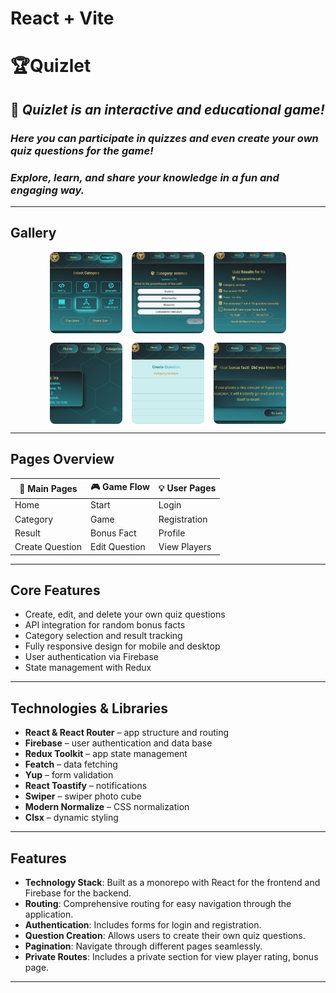 # React + Vite

# 🏆Quizlet

## 🚀 _Quizlet is an interactive and educational game!_

### _Here you can participate in quizzes and even create your own quiz questions for the game!_

### _Explore, learn, and share your knowledge in a fun and engaging way._

---

## Gallery

<div style="display: flex; flex-wrap: wrap; gap: 15px; justify-content: center;">
  <div style="width: 23%; height: 130px; overflow: hidden; border-radius: 8px;">
    <img src="./src/assets/images/category.jpg" style="width: 100%; height: 100%; object-fit: cover;" alt="category" />
  </div>
  <div style="width: 23%; height: 130px; overflow: hidden; border-radius: 8px;">
    <img src="./src/assets/images/game.jpg" style="width: 100%; height: 100%; object-fit: cover;" alt="game" />
  </div>
  <div style="width: 23%; height: 130px; overflow: hidden; border-radius: 8px;">
    <img src="./src/assets/images/result.jpg" style="width: 100%; height: 100%; object-fit: cover;" alt="result" />
  </div>
  <div style="width: 23%; height: 130px; overflow: hidden; border-radius: 8px;">
    <img src="./src/assets/images/play.jpg" style="width: 100%; height: 100%; object-fit: cover;" alt="players" />
  </div>
  <div style="width: 23%; height: 130px; overflow: hidden; border-radius: 8px;">
    <img src="./src/assets/images/form.jpg" style="width: 100%; height: 100%; object-fit: cover;" alt=" question" />
  </div>
  <div style="width: 23%; height: 130px; overflow: hidden; border-radius: 8px;">
    <img src="./src/assets/images/bonus.jpg" style="width: 100%; height: 100%; object-fit: cover;" alt="fact" />
  </div>
</div>

---

## Pages Overview

| 🧩 Main Pages   | 🎮 Game Flow  | 💡 User Pages |
| --------------- | ------------- | ------------- |
| Home            | Start         | Login         |
| Category        | Game          | Registration  |
| Result          | Bonus Fact    | Profile       |
| Create Question | Edit Question | View Players  |

---

## Core Features

- Create, edit, and delete your own quiz questions
- API integration for random bonus facts
- Category selection and result tracking
- Fully responsive design for mobile and desktop
- User authentication via Firebase
- State management with Redux

---

## Technologies & Libraries

- **React & React Router** – app structure and routing
- **Firebase** – user authentication and data base
- **Redux Toolkit** – app state management
- **Featch** – data fetching
- **Yup** – form validation
- **React Toastify** – notifications
- **Swiper** – swiper photo cube
- **Modern Normalize** – CSS normalization
- **Clsx** – dynamic styling

---

## Features

- **Technology Stack**: Built as a monorepo with React for the frontend and
  Firebase for the backend.
- **Routing**: Comprehensive routing for easy navigation through the
  application.
- **Authentication**: Includes forms for login and registration.
- **Question Creation**: Allows users to create their own quiz questions.
- **Pagination**: Navigate through different pages seamlessly.
- **Private Routes**: Includes a private section for view player rating, bonus
  page.

---
